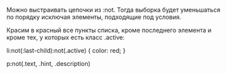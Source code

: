 Можно выстраивать цепочки из :not. Тогда выборка будет уменьшаться по порядку исключая элементы, подходящие под условия.

Красим в красный все пункты списка, кроме последнего элемента и кроме тех, у которых есть класс .active:

li:not(:last-child):not(.active) {
  color: red;
}

p:not(.text, .hint, .description)